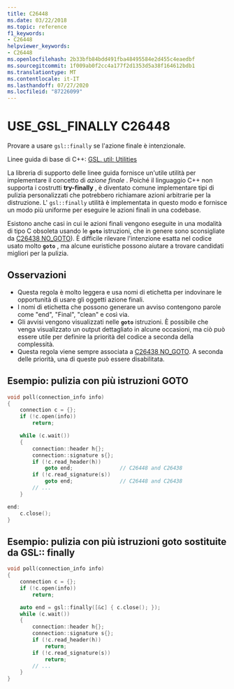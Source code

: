 ```yaml
---
title: C26448
ms.date: 03/22/2018
ms.topic: reference
f1_keywords:
- C26448
helpviewer_keywords:
- C26448
ms.openlocfilehash: 2b33bfb84bdd491fba48495584e2d455c4eaedbf
ms.sourcegitcommit: 1f009ab0f2cc4a177f2d1353d5a38f164612bdb1
ms.translationtype: MT
ms.contentlocale: it-IT
ms.lasthandoff: 07/27/2020
ms.locfileid: "87226099"
---
```

# <a name="c26448-use_gsl_finally"></a>USE_GSL_FINALLY C26448

Provare a usare `gsl::finally` se l'azione finale è intenzionale.

Linee guida di base di C++: [GSL. util: Utilities](https://github.com/isocpp/CppCoreGuidelines/blob/master/CppCoreGuidelines.md#SS-utilities)

La libreria di supporto delle linee guida fornisce un'utile utilità per implementare il concetto di *azione finale* . Poiché il linguaggio C++ non supporta i costrutti **try-finally** , è diventato comune implementare tipi di pulizia personalizzati che potrebbero richiamare azioni arbitrarie per la distruzione. L' `gsl::finally` utilità è implementata in questo modo e fornisce un modo più uniforme per eseguire le azioni finali in una codebase.

Esistono anche casi in cui le azioni finali vengono eseguite in una modalità di tipo C obsoleta usando le **`goto`** istruzioni, che in genere sono sconsigliate da [C26438 NO_GOTO](c26438.md)). È difficile rilevare l'intenzione esatta nel codice usato molto **`goto`** , ma alcune euristiche possono aiutare a trovare candidati migliori per la pulizia.

## <a name="remarks"></a>Osservazioni

- Questa regola è molto leggera e usa nomi di etichetta per indovinare le opportunità di usare gli oggetti azione finali.
- I nomi di etichetta che possono generare un avviso contengono parole come "end", "Final", "clean" e così via.
- Gli avvisi vengono visualizzati nelle **`goto`** istruzioni. È possibile che venga visualizzato un output dettagliato in alcune occasioni, ma ciò può essere utile per definire la priorità del codice a seconda della complessità.
- Questa regola viene sempre associata a [C26438 NO_GOTO](c26438.md). A seconda delle priorità, una di queste può essere disabilitata.

## <a name="example-cleanup-with-multiple-goto-statements"></a>Esempio: pulizia con più istruzioni GOTO

```cpp
void poll(connection_info info)
{
    connection c = {};
    if (!c.open(info))
        return;

    while (c.wait())
    {
        connection::header h{};
        connection::signature s{};
        if (!c.read_header(h))
            goto end;               // C26448 and C26438
        if (!c.read_signature(s))
            goto end;               // C26448 and C26438
        // ...
    }

end:
    c.close();
}
```

## <a name="example-cleanup-with-multiple-goto-statements-replaced-by-gslfinally"></a>Esempio: pulizia con più istruzioni goto sostituite da GSL:: finally

```cpp
void poll(connection_info info)
{
    connection c = {};
    if (!c.open(info))
        return;

    auto end = gsl::finally([&c] { c.close(); });
    while (c.wait())
    {
        connection::header h{};
        connection::signature s{};
        if (!c.read_header(h))
            return;
        if (!c.read_signature(s))
            return;
        // ...
    }
}
```
